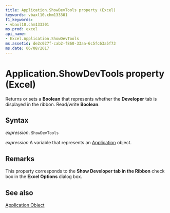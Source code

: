 ```yaml
---
title: Application.ShowDevTools property (Excel)
keywords: vbaxl10.chm133301
f1_keywords:
- vbaxl10.chm133301
ms.prod: excel
api_name:
- Excel.Application.ShowDevTools
ms.assetid: de2c027f-cab2-f860-33aa-6c5fc63a5f73
ms.date: 06/08/2017
---
```



# Application.ShowDevTools property (Excel)

Returns or sets a  **Boolean** that represents whether the **Developer** tab is displayed in the ribbon. Read/write **Boolean**.


## Syntax

_expression_. `ShowDevTools`

_expression_ A variable that represents an [Application](Excel.Application-graph-property.md) object.


## Remarks

This property corresponds to the  **Show Developer tab in the Ribbon** check box in the **Excel Options** dialog box.


## See also


[Application Object](Excel.Application(object).md)

